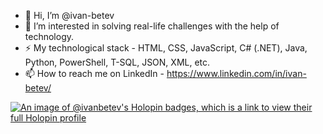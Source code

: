 - 👋 Hi, I’m @ivan-betev
- 👀 I’m interested in solving real-life challenges with the help of technology.
- ⚡ My technological stack - HTML, CSS, JavaScript, C# (.NET), Java, Python, PowerShell, T-SQL, JSON, XML, etc.
- 📫 How to reach me on LinkedIn - https://www.linkedin.com/in/ivan-betev/

[![An image of @ivanbetev's Holopin badges, which is a link to view their full Holopin profile](https://holopin.me/ivanbetev)](https://holopin.io/@ivanbetev)
